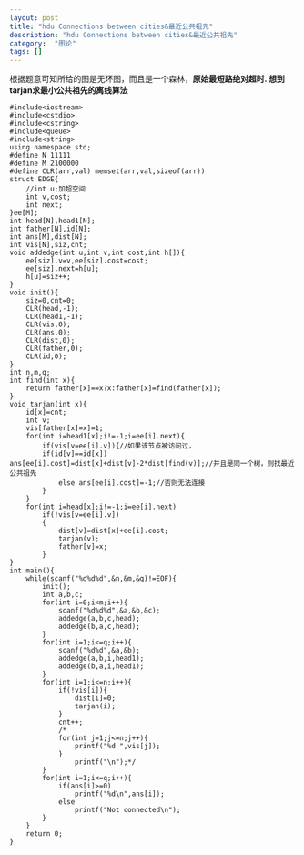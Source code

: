 ```yaml
---
layout: post
title: "hdu Connections between cities&最近公共祖先"
description: "hdu Connections between cities&最近公共祖先"
category:  "图论"
tags: []
---
```




根据题意可知所给的图是无环图，而且是一个森林，**原始最短路绝对超时.
想到tarjan求最小公共祖先的离线算法**



	#include<iostream>
	#include<cstdio>
	#include<cstring>
	#include<queue>
	#include<string>
	using namespace std;
	#define N 11111
	#define M 2100000
	#define CLR(arr,val) memset(arr,val,sizeof(arr))
	struct EDGE{
		//int u;加超空间
		int v,cost;
		int next;
	}ee[M];
	int head[N],head1[N];
	int father[N],id[N];
	int ans[M],dist[N];
	int vis[N],siz,cnt;
	void addedge(int u,int v,int cost,int h[]){
		ee[siz].v=v,ee[siz].cost=cost;
		ee[siz].next=h[u];
		h[u]=siz++;
	}
	void init(){
		siz=0,cnt=0;
		CLR(head,-1);
		CLR(head1,-1);
		CLR(vis,0);
		CLR(ans,0);
		CLR(dist,0);
		CLR(father,0);
		CLR(id,0);
	}
	int n,m,q;
	int find(int x){
		return father[x]==x?x:father[x]=find(father[x]);
	}
	void tarjan(int x){
		id[x]=cnt;
		int v;
		vis[father[x]=x]=1;
		for(int i=head1[x];i!=-1;i=ee[i].next){
			if(vis[v=ee[i].v]){//如果该节点被访问过，
			if(id[v]==id[x]) ans[ee[i].cost]=dist[x]+dist[v]-2*dist[find(v)];//并且是同一个树，则找最近公共祖先
				else ans[ee[i].cost]=-1;//否则无法连接
			}
		}
		for(int i=head[x];i!=-1;i=ee[i].next)
			if(!vis[v=ee[i].v])
			{
				dist[v]=dist[x]+ee[i].cost;
				tarjan(v);
				father[v]=x;
			}
	}
	int main(){
		while(scanf("%d%d%d",&n,&m,&q)!=EOF){
			init();
			int a,b,c;
			for(int i=0;i<m;i++){
				scanf("%d%d%d",&a,&b,&c);
				addedge(a,b,c,head);
				addedge(b,a,c,head);
			}
			for(int i=1;i<=q;i++){
				scanf("%d%d",&a,&b);
				addedge(a,b,i,head1);
				addedge(b,a,i,head1);
			}
			for(int i=1;i<=n;i++){
				if(!vis[i]){
					dist[i]=0;
					tarjan(i);
				}
				cnt++;
				/*
				for(int j=1;j<=n;j++){
					printf("%d ",vis[j]);
				}
					printf("\n");*/
			}
			for(int i=1;i<=q;i++){
				if(ans[i]>=0)
					printf("%d\n",ans[i]);
				else 
					printf("Not connected\n");
			}
		}
		return 0;
	}



